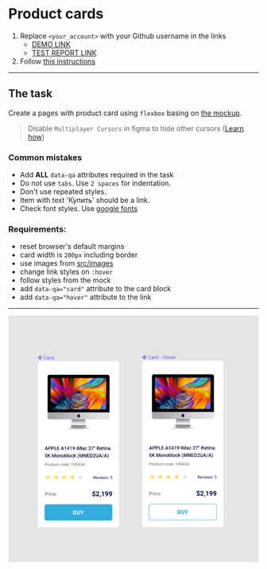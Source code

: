 # Product cards

1. Replace `<your_account>` with your Github username in the links
   - [DEMO LINK](https://troospieler.github.io/layout_product-cards/) <br>
   - [TEST REPORT LINK](https://troospieler.github.io/layout_product-cards/report/html_report/)
2. Follow [this instructions](https://mate-academy.github.io/layout_task-guideline/)

---

## The task

Create a pages with product card using `flexbox` basing on [the mockup](https://www.figma.com/file/bS8N1lTT0Ew0Brf1Nfl36iMV/Product-Cards?node-id=0%3A1).

> Disable `Multiplayer Cursors` in figma to hide other cursors ([Learn how](https://mate-academy.github.io/layout_task-guideline/figma.html#multiplayer-cursors))

### Common mistakes

- Add **ALL** `data-qa` attributes required in the task
- Do not use `tabs`. Use `2 spaces` for indentation.
- Don't use repeated styles.
- Item with text 'Купить' should be a link.
- Check font styles. Use [google fonts](https://fonts.google.com/)

### Requirements:

- reset browser's default margins
- card width is `200px` including border
- use images from [src/images](src/images)
- change link styles on `:hover`
- follow styles from the mock
- add `data-qa="card"` attribute to the card block
- add `data-qa="hover"` attribute to the link

---

![screenshot](./references/card-example.png)
